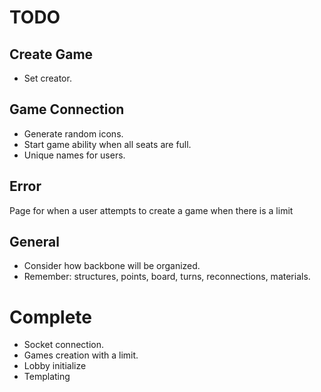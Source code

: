 # TODO

## Create Game

 * Set creator.

## Game Connection

 * Generate random icons.
 * Start game ability when all seats are full.
 * Unique names for users.

## Error

Page for when a user attempts to create a game when there is a limit

## General

 * Consider how backbone will be organized.
 * Remember: structures, points, board, turns, reconnections, materials.

# Complete

  * Socket connection.
  * Games creation with a limit.
  * Lobby initialize
  * Templating
